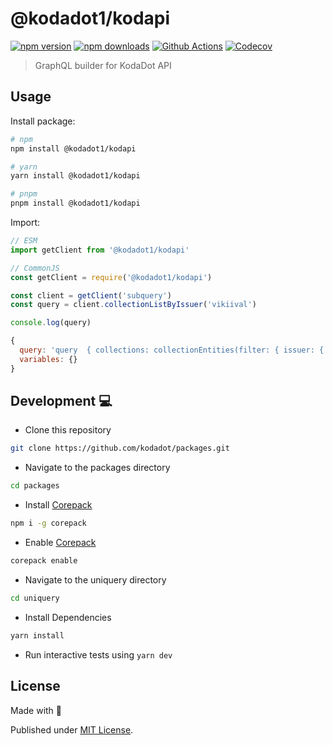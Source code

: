 # @kodadot1/kodapi

[![npm version][npm-version-src]][npm-version-href]
[![npm downloads][npm-downloads-src]][npm-downloads-href]
[![Github Actions][github-actions-src]][github-actions-href]
[![Codecov][codecov-src]][codecov-href]

> GraphQL builder for KodaDot API

## Usage

Install package:

```sh
# npm
npm install @kodadot1/kodapi

# yarn
yarn install @kodadot1/kodapi

# pnpm
pnpm install @kodadot1/kodapi
```

Import:

```js
// ESM
import getClient from '@kodadot1/kodapi'

// CommonJS
const getClient = require('@kodadot1/kodapi')
```

```js
const client = getClient('subquery')
const query = client.collectionListByIssuer('vikiival')

console.log(query)
```

```js
{
  query: 'query  { collections: collectionEntities(filter: { issuer: { equalTo: vikiival } })  { nodes { id, metadata, currentOwner, issuer } } }',
  variables: {}
}
```

## Development 💻 

- Clone this repository
```bash
git clone https://github.com/kodadot/packages.git

```

- Navigate to the packages directory
```bash
cd packages
```

- Install [Corepack](https://github.com/nodejs/corepack)

```bash
npm i -g corepack
```

- Enable [Corepack](https://github.com/nodejs/corepack)

```bash
corepack enable
```
- Navigate to the uniquery directory 
```bash
cd uniquery
```
- Install Dependencies 
```bash
yarn install
```
- Run interactive tests using `yarn dev`

## License

Made with 💛

Published under [MIT License](./LICENSE).

<!-- Badges -->
[npm-version-src]: https://img.shields.io/npm/v/@kodadot1/kodapi?style=flat-square
[npm-version-href]: https://npmjs.com/package/@kodadot1/kodapi

[npm-downloads-src]: https://img.shields.io/npm/dm/@kodadot1/kodapi?style=flat-square
[npm-downloads-href]: https://npmjs.com/package/@kodadot1/kodapi

[github-actions-src]: https://img.shields.io/github/workflow/status/unjs/@kodadot1/kodapi/ci/main?style=flat-square
[github-actions-href]: https://github.com/unjs/@kodadot1/kodapi/actions?query=workflow%3Aci

[codecov-src]: https://img.shields.io/codecov/c/gh/unjs/@kodadot1/kodapi/main?style=flat-square
[codecov-href]: https://codecov.io/gh/unjs/@kodadot1/kodapi
